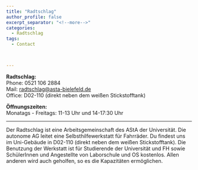 ```yaml
---
title: "Radtschlag"
author_profile: false
excerpt_separator: "<!--more-->"
categories:
  - Radtschlag
tags:
  - Contact
  


---
```

**Radtschlag:** <br>
Phone: 0521 106 2884 <br>
Mail: radtschlag@asta-bielefeld.de <br>
Office: D02-110 (direkt neben dem weißen Stickstofftank) <br>

**Öffnungszeiten:** <br>
Monatags - Freitags: 11-13 Uhr und 14-17:30 Uhr

<hr>

Der Radtschlag ist eine Arbeitsgemeinschaft des AStA der Universität. Die autonome AG leitet eine Selbsthilfewerkstatt für Fahrräder. Du findest uns im Uni-Gebäude in D02-110 (direkt neben dem weißen Stickstofftank). Die Benutzung der Werkstatt ist für Studierende der Universität und FH sowie SchülerInnen und Angestellte von Laborschule und OS kostenlos. Allen anderen wird auch geholfen, so es die Kapazitäten ermöglichen.



